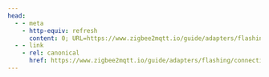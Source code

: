 ```yaml
---
head:
  - - meta
    - http-equiv: refresh
      content: 0; URL=https://www.zigbee2mqtt.io/guide/adapters/flashing/connecting_cc2530.html
  - - link 
    - rel: canonical
      href: https://www.zigbee2mqtt.io/guide/adapters/flashing/connecting_cc2530.html
---
```

